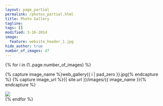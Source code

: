 ```yaml
---
layout: page_partial
permalink: /photos_partial.html
title: Photo Gallery
tagline: 
tags: []
modified: 3-16-2014
image:
  feature: website_header_1.jpg
hide_author: true
number_of_images: 47
---
```


<div class="photo-gallery" magnific-popup-gallery>


{% for i in (1..page.number_of_images) %}

  {% capture image_name %}web_gallery{{ i | pad_zero }}.jpg{% endcapture %}
  {% capture image_url %}{{ site.url }}/images/{{ image_name }}{% endcapture %}

  <div class="image-wrapper">
  <a href="{{ image_url }}"><img src="{{ image_url }}" class="clearfix"></a>  
  </div>
{% endfor %}

</div>